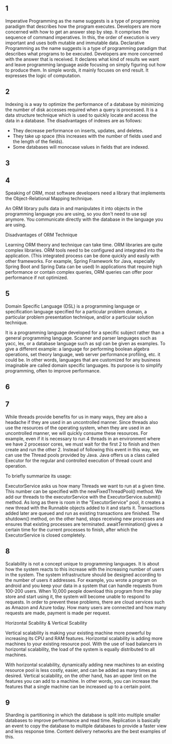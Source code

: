 ## 1
Imperative Programming as the name suggests is a type of programming paradigm that describes how the program executes. Developers are more concerned with how to get an answer step by step. It comprises the sequence of command imperatives. In this, the order of execution is very important and uses both mutable and immutable data.
Declarative Programming as the name suggests is a type of programming paradigm that describes what programs to be executed. Developers are more concerned with the answer that is received. It declares what kind of results we want and leave programming language aside focusing on simply figuring out how to produce them. In simple words, it mainly focuses on end result. It expresses the logic of computation.
## 2

Indexing is a way to optimize the performance of a database by minimizing the number of disk accesses required when a query is processed. It is a data structure technique which is used to quickly locate and access the data in a database.
The disadvantages of indexes are as follows:
- They decrease performance on inserts, updates, and deletes.
- They take up space (this increases with the number of fields used and the length of the fields).
- Some databases will monocase values in fields that are indexed.
## 3

## 4
Speaking of ORM, most software developers need a library that implements the Object-Relational Mapping technique.

An ORM library pulls data in and manipulates it into objects in the programming language you are using, so you don't need to use sql anymore. You communicate directly with the database in the language you are using.

Disadvantages of ORM Technique

Learning ORM theory and technique can take time. ORM libraries are quite complex libraries.
ORM tools need to be configured and integrated into the application. (This integrated process can be done quickly and easily with other frameworks. For example, Spring Framework for Java, especially Spring Boot and Spring Data can be used)
In applications that require high performance or contain complex queries, ORM queries can offer poor performance if not optimized.
## 5

Domain Specific Language (DSL) is a programming language or specification language specified for a particular problem domain, a particular problem presentation technique, and/or a particular solution technique.

It is a programming language developed for a specific subject rather than a general programming language. Scanner and parser languages such as yacc, lex, or a database language such as sql can be given as examples. To give a different example: a language for performing boolean algebra operations, set theory language, web server performance profiling, etc. it could be. In other words, languages that are customized for any business imaginable are called domain specific languages. Its purpose is to simplify programming, often to improve performance.

## 6

## 7
While threads provide benefits for us in many ways, they are also a headache if they are used in an uncontrolled manner. Since threads also use the resources of the operating system, when they are used in an uncontrolled manner, we will quickly consume these resources. For example, even if it is necessary to run 4 threads in an environment where we have 2 processor cores, we must wait for the first 2 to finish and then create and run the other 2. Instead of following this event in this way, we can use the Thread pools provided by Java. Java offers us a class called Executor for the regular and controlled execution of thread count and operation.

To briefly summarize its usage:

ExecutorService asks us how many Threads we want to run at a given time.
This number can be specified with the newFixedThreadPool() method.
We add our threads to the executorService with the ExecutorService.submit() method.
As long as there is room in the "ExecutorService" pool, it creates a new thread with the Runnable objects added to it and starts it.
Transactions added later are queued and run as existing transactions are finished.
The shutdown() method, on the other hand, stops receiving new processes and ensures that existing processes are terminated.
awaitTermination() gives a certain time for the current processes to finish, after which the ExecutorService is closed completely.
## 8

Scalability is not a concept unique to programming languages. It is about how the system reacts to this increase with the increasing number of users in the system. The system infrastructure should be designed according to the number of users it addresses. For example, you wrote a program on android and you keep your data in a system that can handle requests from 100-200 users. When 10,000 people download this program from the play store and start using it, the system will become unable to respond to requests. In order to prevent these problems, there are cloud services such as Amazon and Azure today. How many users are connected and how many requests are made, payment is made per request.

Horizontal Scability & Vertical Scability

Vertical scalability is making your existing machine more powerful by increasing its CPU and RAM features. Horizontal scalability is adding more machines to your existing resource pool. With the use of load balancers in horizontal scalability, the load of the system is equally distributed to all machines.

With horizontal scalability, dynamically adding new machines to an existing resource pool is less costly, easier, and can be added as many times as desired. Vertical scalability, on the other hand, has an upper limit on the features you can add to a machine. In other words, you can increase the features that a single machine can be increased up to a certain point.
## 9

Sharding is partitioning in which the database is split into multiple smaller databases to improve performance and read time. Replication is basically an event to copy the database to multiple databases to provide a faster view and less response time. Content delivery networks are the best examples of this.
